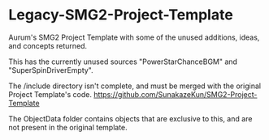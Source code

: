 # Legacy-SMG2-Project-Template
Aurum's SMG2 Project Template with some of the unused additions, ideas, and concepts returned.

This has the currently unused sources "PowerStarChanceBGM" and "SuperSpinDriverEmpty".

The /include directory isn't complete, and must be merged with the original Project Template's code.
https://github.com/SunakazeKun/SMG2-Project-Template

The ObjectData folder contains objects that are exclusive to this, and are not present in the original template.
